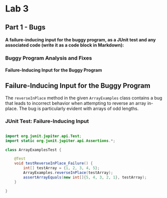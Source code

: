 # Lab 3

## Part 1 - Bugs

#### A failure-inducing input for the buggy program, as a JUnit test and any associated code (write it as a code block in Markdown):


### Buggy Program Analysis and Fixes

#### Failure-Inducing Input for the Buggy Program

## Failure-Inducing Input for the Buggy Program

The `reverseInPlace` method in the given `ArrayExamples` class contains a bug that leads to incorrect behavior when attempting to reverse an array in-place. The bug is particularly evident with arrays of odd lengths.


### JUnit Test: Failure-Inducing Input




```java

import org.junit.jupiter.api.Test;
import static org.junit.jupiter.api.Assertions.*;

class ArrayExamplesTest {

    @Test
    void testReverseInPlace_Failure() {
        int[] testArray = {1, 2, 3, 4, 5};
        ArrayExamples.reverseInPlace(testArray);
        assertArrayEquals(new int[]{5, 4, 3, 2, 1}, testArray);
    }

}
```


